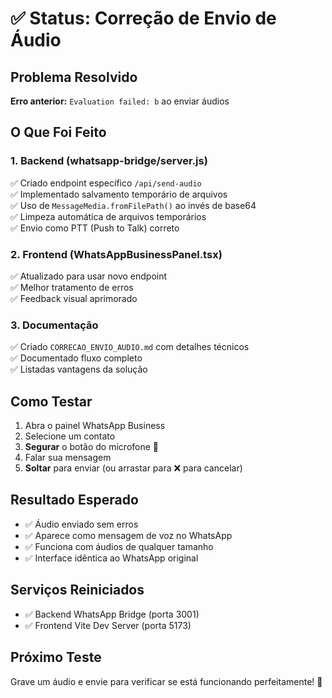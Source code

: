 # ✅ Status: Correção de Envio de Áudio

## Problema Resolvido

**Erro anterior:** `Evaluation failed: b` ao enviar áudios

## O Que Foi Feito

### 1. Backend (whatsapp-bridge/server.js)

✅ Criado endpoint específico `/api/send-audio`  
✅ Implementado salvamento temporário de arquivos  
✅ Uso de `MessageMedia.fromFilePath()` ao invés de base64  
✅ Limpeza automática de arquivos temporários  
✅ Envio como PTT (Push to Talk) correto  

### 2. Frontend (WhatsAppBusinessPanel.tsx)

✅ Atualizado para usar novo endpoint  
✅ Melhor tratamento de erros  
✅ Feedback visual aprimorado  

### 3. Documentação

✅ Criado `CORRECAO_ENVIO_AUDIO.md` com detalhes técnicos  
✅ Documentado fluxo completo  
✅ Listadas vantagens da solução  

## Como Testar

1. Abra o painel WhatsApp Business
2. Selecione um contato
3. **Segurar** o botão do microfone 🎤
4. Falar sua mensagem
5. **Soltar** para enviar (ou arrastar para ❌ para cancelar)

## Resultado Esperado

- ✅ Áudio enviado sem erros
- ✅ Aparece como mensagem de voz no WhatsApp
- ✅ Funciona com áudios de qualquer tamanho
- ✅ Interface idêntica ao WhatsApp original

## Serviços Reiniciados

- ✅ Backend WhatsApp Bridge (porta 3001)
- ✅ Frontend Vite Dev Server (porta 5173)

## Próximo Teste

Grave um áudio e envie para verificar se está funcionando perfeitamente! 🎉
